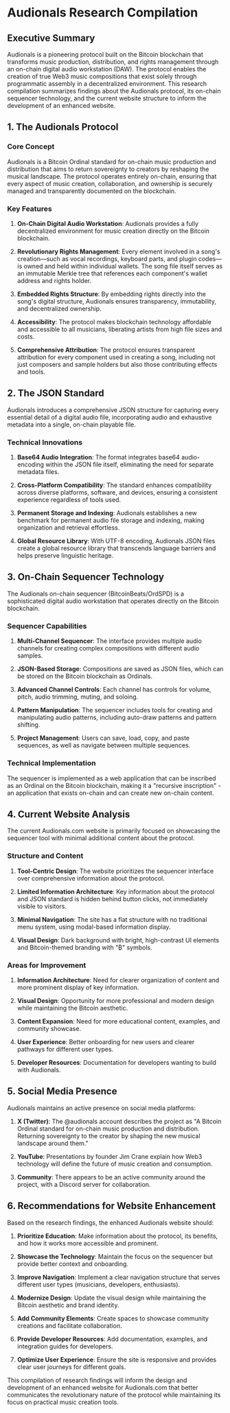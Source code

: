 # Audionals Research Compilation

## Executive Summary

Audionals is a pioneering protocol built on the Bitcoin blockchain that transforms music production, distribution, and rights management through an on-chain digital audio workstation (DAW). The protocol enables the creation of true Web3 music compositions that exist solely through programmatic assembly in a decentralized environment. This research compilation summarizes findings about the Audionals protocol, its on-chain sequencer technology, and the current website structure to inform the development of an enhanced website.

## 1. The Audionals Protocol

### Core Concept
Audionals is a Bitcoin Ordinal standard for on-chain music production and distribution that aims to return sovereignty to creators by reshaping the musical landscape. The protocol operates entirely on-chain, ensuring that every aspect of music creation, collaboration, and ownership is securely managed and transparently documented on the blockchain.

### Key Features

1. **On-Chain Digital Audio Workstation**: Audionals provides a fully decentralized environment for music creation directly on the Bitcoin blockchain.

2. **Revolutionary Rights Management**: Every element involved in a song's creation—such as vocal recordings, keyboard parts, and plugin codes—is owned and held within individual wallets. The song file itself serves as an immutable Merkle tree that references each component's wallet address and rights holder.

3. **Embedded Rights Structure**: By embedding rights directly into the song's digital structure, Audionals ensures transparency, immutability, and decentralized ownership.

4. **Accessibility**: The protocol makes blockchain technology affordable and accessible to all musicians, liberating artists from high file sizes and costs.

5. **Comprehensive Attribution**: The protocol ensures transparent attribution for every component used in creating a song, including not just composers and sample holders but also those contributing effects and tools.

## 2. The JSON Standard

Audionals introduces a comprehensive JSON structure for capturing every essential detail of a digital audio file, incorporating audio and exhaustive metadata into a single, on-chain playable file.

### Technical Innovations

1. **Base64 Audio Integration**: The format integrates base64 audio-encoding within the JSON file itself, eliminating the need for separate metadata files.

2. **Cross-Platform Compatibility**: The standard enhances compatibility across diverse platforms, software, and devices, ensuring a consistent experience regardless of tools used.

3. **Permanent Storage and Indexing**: Audionals establishes a new benchmark for permanent audio file storage and indexing, making organization and retrieval effortless.

4. **Global Resource Library**: With UTF-8 encoding, Audionals JSON files create a global resource library that transcends language barriers and helps preserve linguistic heritage.

## 3. On-Chain Sequencer Technology

The Audionals on-chain sequencer (BitcoinBeats/OrdSPD) is a sophisticated digital audio workstation that operates directly on the Bitcoin blockchain.

### Sequencer Capabilities

1. **Multi-Channel Sequencer**: The interface provides multiple audio channels for creating complex compositions with different audio samples.

2. **JSON-Based Storage**: Compositions are saved as JSON files, which can be stored on the Bitcoin blockchain as Ordinals.

3. **Advanced Channel Controls**: Each channel has controls for volume, pitch, audio trimming, muting, and soloing.

4. **Pattern Manipulation**: The sequencer includes tools for creating and manipulating audio patterns, including auto-draw patterns and pattern shifting.

5. **Project Management**: Users can save, load, copy, and paste sequences, as well as navigate between multiple sequences.

### Technical Implementation

The sequencer is implemented as a web application that can be inscribed as an Ordinal on the Bitcoin blockchain, making it a "recursive inscription" - an application that exists on-chain and can create new on-chain content.

## 4. Current Website Analysis

The current Audionals.com website is primarily focused on showcasing the sequencer tool with minimal additional content about the protocol.

### Structure and Content

1. **Tool-Centric Design**: The website prioritizes the sequencer interface over comprehensive information about the protocol.

2. **Limited Information Architecture**: Key information about the protocol and JSON standard is hidden behind button clicks, not immediately visible to visitors.

3. **Minimal Navigation**: The site has a flat structure with no traditional menu system, using modal-based information display.

4. **Visual Design**: Dark background with bright, high-contrast UI elements and Bitcoin-themed branding with "₿" symbols.

### Areas for Improvement

1. **Information Architecture**: Need for clearer organization of content and more prominent display of key information.

2. **Visual Design**: Opportunity for more professional and modern design while maintaining the Bitcoin aesthetic.

3. **Content Expansion**: Need for more educational content, examples, and community showcase.

4. **User Experience**: Better onboarding for new users and clearer pathways for different user types.

5. **Developer Resources**: Documentation for developers wanting to build with Audionals.

## 5. Social Media Presence

Audionals maintains an active presence on social media platforms:

1. **X (Twitter)**: The @audionals account describes the project as "A Bitcoin Ordinal standard for on-chain music production and distribution. Returning sovereignty to the creator by shaping the new musical landscape around them."

2. **YouTube**: Presentations by founder Jim Crane explain how Web3 technology will define the future of music creation and consumption.

3. **Community**: There appears to be an active community around the project, with a Discord server for collaboration.

## 6. Recommendations for Website Enhancement

Based on the research findings, the enhanced Audionals website should:

1. **Prioritize Education**: Make information about the protocol, its benefits, and how it works more accessible and prominent.

2. **Showcase the Technology**: Maintain the focus on the sequencer but provide better context and onboarding.

3. **Improve Navigation**: Implement a clear navigation structure that serves different user types (musicians, developers, enthusiasts).

4. **Modernize Design**: Update the visual design while maintaining the Bitcoin aesthetic and brand identity.

5. **Add Community Elements**: Create spaces to showcase community creations and facilitate collaboration.

6. **Provide Developer Resources**: Add documentation, examples, and integration guides for developers.

7. **Optimize User Experience**: Ensure the site is responsive and provides clear user journeys for different goals.

This compilation of research findings will inform the design and development of an enhanced website for Audionals.com that better communicates the revolutionary nature of the protocol while maintaining its focus on practical music creation tools.
